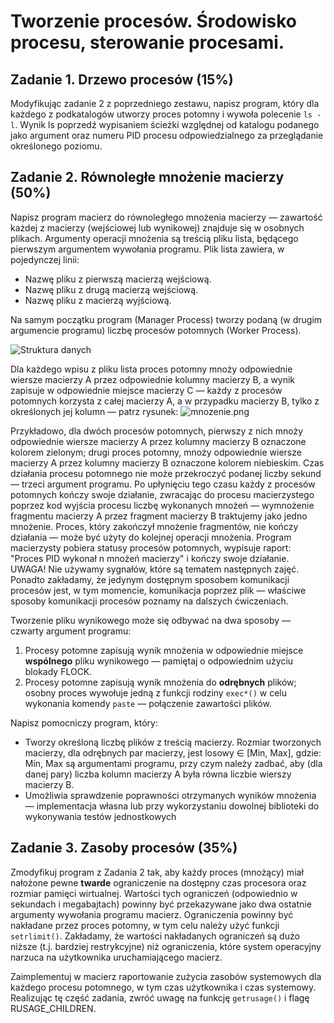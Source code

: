 # Tworzenie procesów. Środowisko procesu, sterowanie procesami.
## Zadanie 1. Drzewo procesów (15%)

Modyfikując zadanie 2 z poprzedniego zestawu, napisz program, który dla każdego z podkatalogów utworzy proces potomny i wywoła polecenie ```ls -l```. Wynik ls poprzedź wypisaniem ścieżki względnej od katalogu podanego jako argument oraz numeru PID procesu odpowiedzialnego za przeglądanie określonego poziomu.
## Zadanie 2. Równoległe mnożenie macierzy (50%)

Napisz program macierz do równoległego mnożenia macierzy — zawartość każdej z macierzy (wejściowej lub wynikowej) znajduje się w osobnych plikach. Argumenty operacji mnożenia są treścią pliku lista, będącego pierwszym argumentem wywołania programu. Plik lista zawiera, w pojedynczej linii:

* Nazwę pliku z  pierwszą macierzą wejściową. 
* Nazwę pliku z  drugą macierzą wejściową. 
* Nazwę pliku z macierzą wyjściową.

Na samym początku program (Manager Process) tworzy podaną (w drugim argumencie programu) liczbę procesów potomnych (Worker Process).

![Struktura danych](https://i.postimg.cc/4xrTznNG/The-manager-worker-model.png)

Dla każdego wpisu z pliku  lista proces potomny  mnoży odpowiednie wiersze macierzy A przez odpowiednie  kolumny macierzy B,  a wynik zapisuje w odpowiednie miejsce macierzy C  — każdy z procesów potomnych korzysta z całej macierzy A, a w przypadku macierzy B, tylko z określonych jej kolumn — patrz rysunek: ![mnozenie.png](https://i.postimg.cc/kgSHPsqr/mnozenie.png)

Przykładowo, dla dwóch procesów potomnych, pierwszy z nich mnoży odpowiednie wiersze macierzy A przez kolumny macierzy B oznaczone kolorem zielonym; drugi proces potomny, mnoży odpowiednie wiersze macierzy A przez kolumny macierzy B oznaczone kolorem niebieskim.
Czas działania procesu potomnego nie może przekroczyć podanej liczby sekund — trzeci argument programu. Po upłynięciu tego czasu każdy z procesów potomnych kończy swoje działanie, zwracając do procesu macierzystego poprzez kod wyjścia procesu liczbę wykonanych mnożeń — wymnożenie  fragmentu macierzy A przez fragment macierzy B traktujemy jako jedno mnożenie. Proces, który zakończył mnożenie fragmentów, nie kończy działania — może być użyty do kolejnej operacji mnożenia. Program macierzysty pobiera statusy procesów potomnych, wypisuje raport: "Proces PID wykonał n mnożeń macierzy" i  kończy swoje działanie. UWAGA! Nie używamy sygnałów, które są tematem następnych zajęć. Ponadto zakładamy, że jedynym dostępnym sposobem komunikacji procesów jest, w tym momencie, komunikacja poprzez plik — właściwe sposoby komunikacji procesów poznamy na dalszych ćwiczeniach.

Tworzenie pliku wynikowego może się odbywać na dwa sposoby — czwarty argument programu:

1. Procesy potomne  zapisują wynik mnożenia w odpowiednie miejsce **wspólnego** pliku wynikowego — pamiętaj o odpowiednim użyciu blokady FLOCK.
2. Procesy potomne zapisują wynik mnożenia do **odrębnych** plików; osobny proces wywołuje jedną z funkcji rodziny `exec*()` w celu wykonania komendy `paste` — połączenie zawartości plików.
     

Napisz pomocniczy program, który:

* Tworzy określoną liczbę plików z treścią macierzy. Rozmiar tworzonych macierzy, dla odrębnych par macierzy, jest losowy ∈ [Min, Max], gdzie: Min, Max są argumentami programu, przy czym należy zadbać, aby (dla danej pary) liczba kolumn macierzy A była równa liczbie wierszy macierzy B.
* Umożliwia sprawdzenie poprawności otrzymanych wyników mnożenia — implementacja własna lub  przy wykorzystaniu dowolnej biblioteki do wykonywania testów jednostkowych

## Zadanie 3. Zasoby procesów (35%)

Zmodyfikuj program z Zadania 2 tak, aby każdy  proces (mnożący) miał nałożone pewne **twarde** ograniczenie na dostępny czas procesora oraz rozmiar pamięci wirtualnej. Wartości tych ograniczeń (odpowiednio w sekundach i megabajtach) powinny być przekazywane jako dwa  ostatnie argumenty wywołania programu macierz. Ograniczenia powinny być nakładane przez proces potomny, w tym celu należy użyć funkcji `setrlimit()`. Zakładamy, że wartości nakładanych ograniczeń są dużo niższe (t.j. bardziej restrykcyjne) niż ograniczenia, które system operacyjny narzuca na użytkownika uruchamiającego macierz.

Zaimplementuj w macierz raportowanie zużycia zasobów systemowych dla każdego procesu potomnego, w tym czas użytkownika i czas systemowy. Realizując tę część zadania, zwróć uwagę na funkcję `getrusage()` i flagę RUSAGE_CHILDREN.